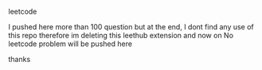 
leetcode


I pushed here more than 100 question but at the end, I dont find any use of this repo therefore im deleting this leethub extension and now on  No leetcode problem will be pushed here          



thanks
